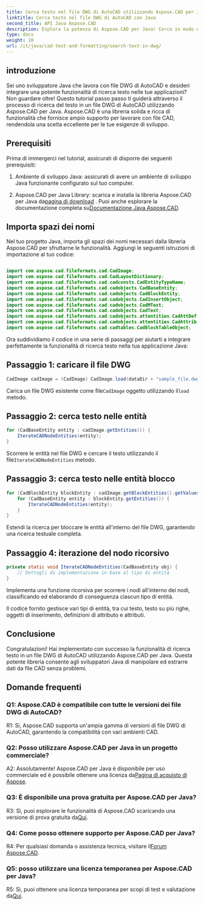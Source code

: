 ```yaml
---
title: Cerca testo nel file DWG di AutoCAD utilizzando Aspose.CAD per Java
linktitle: Cerca testo nel file DWG di AutoCAD con Java
second_title: API Java Aspose.CAD
description: Esplora la potenza di Aspose.CAD per Java! Cerca in modo efficiente il testo nei file DWG di AutoCAD. Scarica la libreria e migliora la tua applicazione CAD.
type: docs
weight: 10
url: /it/java/cad-text-and-formatting/search-text-in-dwg/
---
```

## introduzione

Sei uno sviluppatore Java che lavora con file DWG di AutoCAD e desideri integrare una potente funzionalità di ricerca testo nelle tue applicazioni? Non guardare oltre! Questo tutorial passo passo ti guiderà attraverso il processo di ricerca del testo in un file DWG di AutoCAD utilizzando Aspose.CAD per Java. Aspose.CAD è una libreria solida e ricca di funzionalità che fornisce ampio supporto per lavorare con file CAD, rendendola una scelta eccellente per le tue esigenze di sviluppo.

## Prerequisiti

Prima di immergerci nel tutorial, assicurati di disporre dei seguenti prerequisiti:

1. Ambiente di sviluppo Java: assicurati di avere un ambiente di sviluppo Java funzionante configurato sul tuo computer.

2.  Aspose.CAD per Java Library: scarica e installa la libreria Aspose.CAD per Java da[pagina di download](https://releases.aspose.com/cad/java/) . Puoi anche esplorare la documentazione completa su[Documentazione Java Aspose.CAD](https://reference.aspose.com/cad/java/).

## Importa spazi dei nomi

Nel tuo progetto Java, importa gli spazi dei nomi necessari dalla libreria Aspose.CAD per sfruttarne le funzionalità. Aggiungi le seguenti istruzioni di importazione al tuo codice:

```java

import com.aspose.cad.fileformats.cad.CadImage;
import com.aspose.cad.fileformats.cad.CadLayoutDictionary;
import com.aspose.cad.fileformats.cad.cadconsts.CadEntityTypeName;
import com.aspose.cad.fileformats.cad.cadobjects.CadBaseEntity;
import com.aspose.cad.fileformats.cad.cadobjects.CadBlockEntity;
import com.aspose.cad.fileformats.cad.cadobjects.CadInsertObject;
import com.aspose.cad.fileformats.cad.cadobjects.CadMText;
import com.aspose.cad.fileformats.cad.cadobjects.CadText;
import com.aspose.cad.fileformats.cad.cadobjects.attentities.CadAttDef;
import com.aspose.cad.fileformats.cad.cadobjects.attentities.CadAttrib;
import com.aspose.cad.fileformats.cad.cadtables.CadBlockTableObject;
```

Ora suddividiamo il codice in una serie di passaggi per aiutarti a integrare perfettamente la funzionalità di ricerca testo nella tua applicazione Java:

## Passaggio 1: caricare il file DWG

```java
CadImage cadImage = (CadImage) CadImage.load(dataDir + "sample_file.dwg");
```

Carica un file DWG esistente come file`CadImage` oggetto utilizzando il`load` metodo.

## Passaggio 2: cerca testo nelle entità

```java
for (CadBaseEntity entity : cadImage.getEntities()) {
    IterateCADNodeEntities(entity);
}
```

 Scorrere le entità nel file DWG e cercare il testo utilizzando il file`IterateCADNodeEntities` metodo.

## Passaggio 3: cerca testo nelle entità blocco

```java
for (CadBlockEntity blockEntity : cadImage.getBlockEntities().getValues()) {
    for (CadBaseEntity entity : blockEntity.getEntities()) {
        IterateCADNodeEntities(entity);
    }
}
```

Estendi la ricerca per bloccare le entità all'interno del file DWG, garantendo una ricerca testuale completa.

## Passaggio 4: iterazione del nodo ricorsivo

```java
private static void IterateCADNodeEntities(CadBaseEntity obj) {
    // Dettagli di implementazione in base al tipo di entità
}
```

Implementa una funzione ricorsiva per scorrere i nodi all'interno dei nodi, classificando ed elaborando di conseguenza ciascun tipo di entità.

Il codice fornito gestisce vari tipi di entità, tra cui testo, testo su più righe, oggetti di inserimento, definizioni di attributo e attributi.

## Conclusione

Congratulazioni! Hai implementato con successo la funzionalità di ricerca testo in un file DWG di AutoCAD utilizzando Aspose.CAD per Java. Questa potente libreria consente agli sviluppatori Java di manipolare ed estrarre dati da file CAD senza problemi.

## Domande frequenti

### Q1: Aspose.CAD è compatibile con tutte le versioni dei file DWG di AutoCAD?

R1: Sì, Aspose.CAD supporta un'ampia gamma di versioni di file DWG di AutoCAD, garantendo la compatibilità con vari ambienti CAD.

### Q2: Posso utilizzare Aspose.CAD per Java in un progetto commerciale?

 A2: Assolutamente! Aspose.CAD per Java è disponibile per uso commerciale ed è possibile ottenere una licenza da[Pagina di acquisto di Aspose](https://purchase.aspose.com/buy).

### Q3: È disponibile una prova gratuita per Aspose.CAD per Java?

 R3: Sì, puoi esplorare le funzionalità di Aspose.CAD scaricando una versione di prova gratuita da[Qui](https://releases.aspose.com/).

### Q4: Come posso ottenere supporto per Aspose.CAD per Java?

 R4: Per qualsiasi domanda o assistenza tecnica, visitare il[Forum Aspose.CAD](https://forum.aspose.com/c/cad/19).

### Q5: posso utilizzare una licenza temporanea per Aspose.CAD per Java?

 R5: Sì, puoi ottenere una licenza temporanea per scopi di test e valutazione da[Qui](https://purchase.aspose.com/temporary-license/).